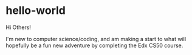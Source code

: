 # hello-world

Hi Others!

I'm new to computer science/coding, and am making a start to what will hopefully be a fun new adventure by completing the Edx CS50 course.   
